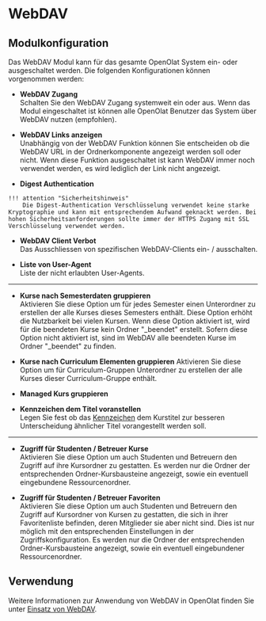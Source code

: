 # WebDAV

## Modulkonfiguration

Das WebDAV Modul kann für das gesamte OpenOlat System ein- oder ausgeschaltet
werden. Die folgenden Konfigurationen können vorgenommen werden:

  *  **WebDAV Zugang**  
	Schalten Sie den WebDAV Zugang systemweit ein oder aus. Wenn das Modul
	eingeschaltet ist können alle OpenOlat Benutzer das System über WebDAV nutzen
	(empfohlen).

  *  **WebDAV Links anzeigen**  
	Unabhängig von der WebDAV Funktion können Sie entscheiden ob die WebDAV URL in
	der Ordnerkomponente angezeigt werden soll oder nicht. Wenn diese Funktion
	ausgeschaltet ist kann WebDAV immer noch verwendet werden, es wird lediglich
	der Link nicht angezeigt.

  *  **Digest Authentication**
	
	!!! attention "Sicherheitshinweis"
		Die Digest-Authentication Verschlüsselung verwendet keine starke Kryptographie und kann mit entsprechendem Aufwand geknackt werden. Bei hohen Sicherheitsanforderungen sollte immer der HTTPS Zugang mit SSL Verschlüsselung verwendet werden.

  *  **WebDAV Client Verbot**  
	Das Ausschliessen von spezifischen WebDAV-Clients ein- / ausschalten.

  *  **Liste von User-Agent**  
  	Liste der nicht erlaubten User-Agents.

* * *

  *  **Kurse nach Semesterdaten gruppieren**  
	Aktivieren Sie diese Option um für jedes Semester einen Unterordner zu
	erstellen der alle Kurses dieses Semesters enthält. Diese Option erhöht die
	Nutzbarkeit bei vielen Kursen. Wenn diese Option aktiviert ist, wird für die beendeten Kurse kein Ordner "_beendet" erstellt. Sofern diese Option nicht aktiviert ist, sind im WebDAV alle beendeten Kurse im Ordner "_beendet" zu finden.

  *  **Kurse nach Curriculum Elementen gruppieren** 
	Aktivieren Sie diese Option um für Curriculum-Gruppen Unterordner zu
	erstellen der alle Kurses dieser Curriculum-Gruppe enthält.

  *  **Managed Kurs gruppieren**
  *  **Kennzeichen dem Titel voranstellen**  
	Legen Sie fest ob das [Kennzeichen](../../manual_user/learningresources/Set_up_info_page.de.md) dem Kurstitel
	zur besseren Unterscheidung ähnlicher Titel vorangestellt werden soll.  

* * *

  * **Zugriff für Studenten / Betreuer Kurse**  
	Aktivieren Sie diese Option um auch Studenten und Betreuern den Zugriff auf ihre Kursordner zu gestatten. Es werden nur die Ordner der entsprechenden Ordner-Kursbausteine angezeigt, sowie ein eventuell eingebundene Ressourcenordner.

  *  **Zugriff für Studenten / Betreuer Favoriten**  
	Aktivieren Sie diese Option um auch Studenten und Betreuern den Zugriff auf Kursordner von Kursen zu gestatten, die sich in ihrer Favoritenliste befinden, deren Mitglieder sie aber nicht sind. Dies ist nur möglich mit den entsprechenden Einstellungen in der Zugriffskonfiguration. Es werden nur die Ordner der entsprechenden Ordner-Kursbausteine angezeigt, sowie ein eventuell eingebundener Ressourcenordner.

## Verwendung

Weitere Informationen zur Anwendung von WebDAV in OpenOlat finden Sie unter [Einsatz von WebDAV](../../manual_user/basic_concepts/Using_WebDAV.de.md).



